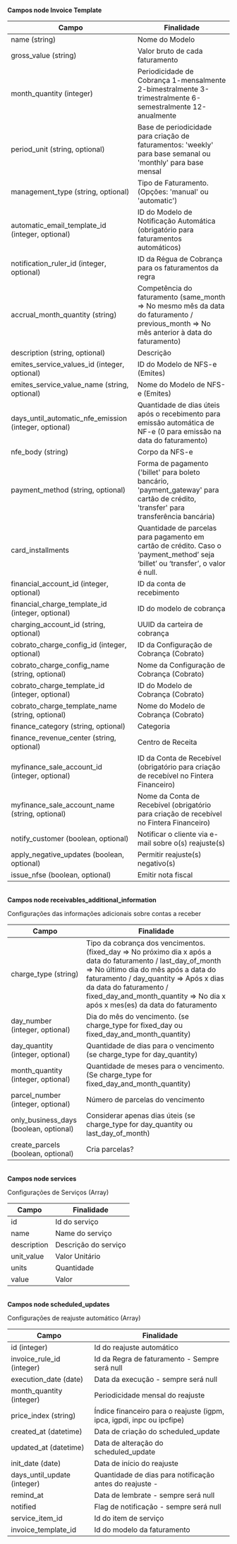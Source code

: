 <br>
<strong> Campos node Invoice Template </strong>

|         Campo                        |          Finalidade
| ------------------------------------ | ---------------------------------------------------------- |
| name (string)                        | Nome do Modelo                                             |
| gross_value (string)                 | Valor bruto de cada faturamento                            |
| month_quantity (integer)             | Periodicidade de Cobrança 1-mensalmente 2-bimestralmente 3-trimestralmente 6-semestralmente 12-anualmente |
| period_unit (string, optional)       | Base de periodicidade para criação de faturamentos: 'weekly' para base semanal ou 'monthly' para base mensal|
| management_type (string, optional)   | Tipo de Faturamento. (Opções: 'manual' ou 'automatic')                           |
| automatic_email_template_id (integer, optional)         | ID do Modelo de Notificação Automática (obrigatório para faturamentos automáticos)|
| notification_ruler_id (integer, optional)               | ID da Régua de Cobrança para os faturamentos da regra                           |
| accrual_month_quantity (string)     | Competência do faturamento (same_month => No mesmo mês da data do faturamento / previous_month => No mês anterior à data do faturamento)|
| description (string, optional)      | Descrição                                |
| emites_service_values_id (integer, optional)            | ID do Modelo de NFS-e (Emites)                                                  |
| emites_service_value_name (string, optional)            | Nome do Modelo de NFS-e (Emites)                                                |
| days_until_automatic_nfe_emission (integer, optional)   | Quantidade de dias úteis após o recebimento para emissão automática de NF-e (0 para emissão na data do faturamento)|
| nfe_body (string)                                       | Corpo da NFS-e                                                                  |
| payment_method (string, optional)   | Forma de pagamento ('billet' para boleto bancário, 'payment_gateway' para cartão de crédito, 'transfer' para transferência bancária)|
| card_installments                        |  Quantidade de parcelas para pagamento em cartão de crédito. Caso o ‘payment_method’ seja ‘billet’ ou ‘transfer’, o valor é null.
| financial_account_id (integer, optional)                | ID da conta de recebimento                                                  |
| financial_charge_template_id (integer, optional)        | ID do modelo de cobrança                                                    |
| charging_account_id (string, optional)                  | UUID da carteira de cobrança                                                |
| cobrato_charge_config_id (integer, optional)            | ID da Configuração de Cobrança (Cobrato)                                       |
| cobrato_charge_config_name (string, optional)           | Nome da Configuração de Cobrança (Cobrato)                                      |
| cobrato_charge_template_id (integer, optional)          | ID do Modelo de Cobrança (Cobrato)                                              |
| cobrato_charge_template_name (string, optional)         | Nome do Modelo de Cobrança (Cobrato)                                            |
| finance_category (string, optional)                     | Categoria                                                                       |
| finance_revenue_center (string, optional)               | Centro de Receita                                                               |
| myfinance_sale_account_id (integer, optional)           | ID da Conta de Recebível (obrigatório para criação de recebível no Fintera Financeiro)   |
| myfinance_sale_account_name (string, optional)          | Nome da Conta de Recebível (obrigatório para criação de recebível no Fintera Financeiro) |
| notify_customer (boolean, optional)                     | Notificar o cliente via e-mail sobre o(s) reajuste(s)                           |
| apply_negative_updates (boolean, optional)              | Permitir reajuste(s) negativo(s)                                                |
| issue_nfse (boolean, optional)                          | Emitir nota fiscal                                                              |


<br>
<strong> Campos node receivables_additional_information </strong>
<p> Configurações das informações adicionais sobre contas a receber </p>

|         Campo                        |          Finalidade
| ------------------------------------ | ---------------------------------------------------------- |
| charge_type (string)                 | Tipo da cobrança dos vencimentos. (fixed_day => No próximo dia x após a data do faturamento / last_day_of_month => No último dia do mês após a data do faturamento / day_quantity => Após x dias da data do faturamento / fixed_day_and_month_quantity => No dia x após x mes(es) da data do faturamento |
| day_number (integer, optional)      | Dia do mês do vencimento. (se charge_type for fixed_day ou fixed_day_and_month_quantity)|
| day_quantity (integer, optional)    | Quantidade de dias para o vencimento (se charge_type for day_quantity)|
| month_quantity (integer, optional)  | Quantidade de meses para o vencimento. (Se charge_type for fixed_day_and_month_quantity)|
| parcel_number (integer, optional)   | Número de parcelas do vencimento                    |
| only_business_days (boolean, optional)| Considerar apenas dias úteis (se charge_type for day_quantity ou last_day_of_month)|
| create_parcels (boolean, optional)  | Cria parcelas?                                                                       |



<br>
<strong> Campos node services </strong>
<p> Configurações de Serviços (Array) </p>

|         Campo                        |          Finalidade
| ------------------------------------ | --------------------------------------------------- |
| id                                   | Id do serviço                                       |
| name                                 | Name do serviço                                     |
| description                          | Descrição do serviço                                |
| unit_value                           | Valor Unitário                                      |
| units                                | Quantidade                                          |
| value                                | Valor                                               |


<br>
<strong> Campos node scheduled_updates </strong><br>
<p> Configurações de reajuste automático (Array) </p>

|         Campo                        |          Finalidade
| ------------------------------------ | --------------------------------------------------- |
| id (integer)                         | Id do reajuste automático                           |
| invoice_rule_id  (integer)           | Id da Regra de faturamento - Sempre será null       |
| execution_date (date)                | Data da execução - sempre será null                 |
| month_quantity (integer)             | Periodicidade mensal do reajuste                    |
| price_index (string)                 | Índice financeiro para o reajuste (igpm, ipca, igpdi, inpc ou ipcfipe)|
| created_at (datetime)                | Data de criação do scheduled_update                 |
| updated_at (datetime)                | Data de alteração do scheduled_update               |
| init_date (date)                     | Data de início do reajuste                          |
| days_until_update (integer)          | Quantidade de dias para notificação antes do reajuste -|
| remind_at                            | Data de lembrate - sempre será null |
| notified                             | Flag de notificação - sempre será null               |
| service_item_id                      | Id do item de serviço                                |
| invoice_template_id                  | Id do modelo da faturamento                          |
